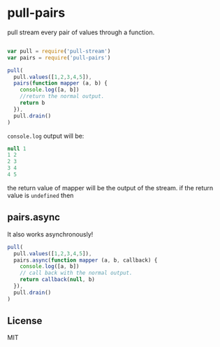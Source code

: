 # pull-pairs

pull stream every pair of values through a function.


``` js

var pull = require('pull-stream')
var pairs = require('pull-pairs')

pull(
  pull.values([1,2,3,4,5]),
  pairs(function mapper (a, b) {
    console.log([a, b])
    //return the normal output.
    return b
  }),
  pull.drain()
)

```
`console.log` output will be:

``` js
null 1
1 2
2 3
3 4
4 5
```

the return value of mapper will be the output of the stream.
if the return value is `undefined` then

## pairs.async
It also works asynchronously!

```js
pull(
  pull.values([1,2,3,4,5]),
  pairs.async(function mapper (a, b, callback) {
    console.log([a, b])
    // call back with the normal output.
    return callback(null, b)
  }),
  pull.drain()
)

```

## License

MIT
